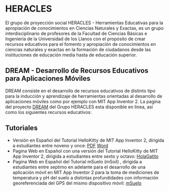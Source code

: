 # HERACLES
El grupo de proyección social HERACLES - Herramientas Educativas para la apropiación de conocimientos en Ciencias Naturales y Exactas, es un grupo interdisciplinario de profesores de la Facultad de Ciencias Básicas e Ingeniería de la Universidad de los Llanos con el propósito de crear recursos educativos para el fomento y apropiación de conocimientos en ciencias naturales y exactas en la formación de ciudadanos desde las instituciones de educación media hasta de educación superior.

## DREAM - Desarrollo de Recursos Educativos para Aplicaciones Móviles
DREAM consiste en el desarrollo de recursos educativos de distinto tipo para la inducción y aprendizaje de herramientas orientadas al desarrollo de aplicaciones móviles como por ejemplo con MIT App Inventor 2. La pagina del proyecto [DREAM](http://aacruz-unillanos.github.io/heracles/) del Grupo HERACLES esta disponible en linea, asi como los siguientes recursos educativos:

## Tutoriales
* Versión en Español del Tutorial HelloKitty de MIT App Inventor 2, dirigida a estudiantes entre noveno y once: [PDF]() [Word]()
* Pagina Web en Español con una versión del Tutorial HelloKitty de MIT App Inventor 2, dirigida a estudiantes entre sexto y octavo: [HolaGatito](https://htmlpreview.github.io/?https://raw.githubusercontent.com/aacruz-unillanos/heracles/master/HolaGatito.htm) 
* Pagina Web en Español del Tutorial mSuelo (mSoil) , dirigida a estudiantes entre septimo en adelante para el desarrollo de una aplicación móvil en MIT App Inventor 2 para la toma de mediciones de temperatura y pH del suelo a distintas profundidades con información georeferenciada del GPS del mismo dispositivo móvil: [mSuelo](https://htmlpreview.github.io/?https://raw.githubusercontent.com/aacruz-unillanos/heracles/master/mSuelo.htm) 
